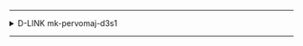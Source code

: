 --- 
<details>
  <summary>  D-LINK mk-pervomaj-d3s1 </summary>

| Command                                       |               | Notes     |      |
| :--------                                     | :--------     | :-------- | :--- |
|                              | Стан інтерфейсів   ||
| show ports || 1000/full/none LinkDown ||
|                              | МАС-адреси         ||
| show fdb  port 2                ||Перегляд МАС-адреси по порту ||
| show fdb vlanid 604             ||Перегляд МАС-адреси по vlan  ||
|                              | логи               ||
| show log 
| show logging buffer 
| show logging buffer \| include 1/1/23 
| show alarm log \| include 1/18 
|                              | оптичні показникі  ||
| show ddm ports status 

</details>

---